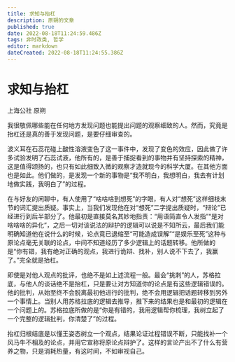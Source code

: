```yaml
---
title: 求知与抬杠
description: 原朔的文章
published: true
date: 2022-08-18T11:24:59.486Z
tags: 非时政类, 哲学
editor: markdown
dateCreated: 2022-08-18T11:24:55.386Z
---
```


# 求知与抬杠
上海公社 原朔

我很敬佩哪些能在任何地方发现问题也能提出问题的观察细致的人。然而，究竟是抬杠还是真的善于发现问题，是要仔细审查的。

波义耳在石蕊花碰上酸性溶液变色了这一事件中，发现了变色的效应，因此做了许多试验发明了石蕊试液，他所有的，是善于捕捉看到的事物并有坚持探索的精神，这是值得颂扬的，也只有如此细致入微的观察才造就现今的科学大厦。在其他方面也是如此。他们做的，是发现一个新的事物是“我不明白，我想明白，我去有计划地做实践，我明白了”的过程。

在与好友的闲聊中，有人使用了“啥啥啥到想死”的字眼，有人对“想死”这样细枝末节的词汇提出质疑。事实上，当我们发现他在对“想死”二字提出质疑时，“辩论”已经进行到后半部分了。他最初是直接莫名其妙地指责：“用语简直令人发指”“是对啥啥啥的异化”，之后一切对该说法的辩护的逻辑可以说是不知所云，最后我们能明确知道他在说什么的时候，论点竟已退缩至“可能造成误解”“是娱乐至死”这种与原论点毫无关联的论点，中间不知道经历了多少逻辑上的话题转移。他所做的是“你有错，我有绝对正确的观点，我进行诡辩、找补，别人说不下去了，我赢了。”完全就是抬杠。

即使是对他人观点的批评，也绝不是如上述流程一般。最会“挑刺”的人，苏格拉底，与他人的谈话绝不是抬杠，只是要让对方知道你的论点是有这些逻辑错误的。他的批判，从始至终不会脱离最初他进行的批判，绝不会用逻辑把话题转移到另外一个事情上。当别人用苏格拉底的逻辑去推导，推下来的结果也是和最初的逻辑在一个问题上的。苏格拉底所做的是“你是有错的，我用逻辑帮你梳理，我树立起了一个完整的逻辑批判，你清楚了”的过程。

抬杠归根结底是以懂王姿态树立一个观点，结果论证过程错误不断，只能找补一个风马牛不相及的论点，并用它宣称将原论点辩护了。这样的言论产出不了什么有营养之物，只是消耗热量，有这时间，不如审视自己。
